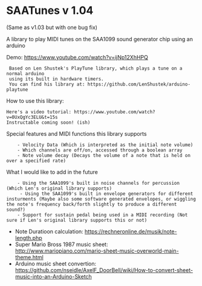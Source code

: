 # SAATunes v 1.04 
(Same as v1.03 but with one bug fix)
	 
A library to play MIDI tunes on the SAA1099 sound generator chip using an arduino
   
   Demo: https://www.youtube.com/watch?v=ijNp12XhHPQ
	 
	 Based on Len Shustek's PlayTune library, which plays a tune on a normal arduino
	 using its built in hardware timers.
	 You can find his library at: https://github.com/LenShustek/arduino-playtune
	 
   
How to use this library:
   
   	Here's a video tutorial: https://www.youtube.com/watch?v=0UxQgYc3ELU&t=15s
	Instructable coming soon! (ish)
   
Special features and MIDI functions this library supports
	 
	 	- Velocity Data (Which is interpreted as the initial note volume)
	 	- Which channels are off/on, accessed through a boolean array
	 	- Note volume decay (Decays the volume of a note that is held on over a specified rate)
	 
What I would like to add in the future
	 
	 	- Using the SAA1099's built in noise channels for percussion (Which Len's original library supports)
		 - Using the SAA1099's built in envelope generators for different insturments (Maybe also some software generated envelopes, or wiggling the note's frequency back/forth slightly to produce a different sound?)
	 	- Support for sustain pedal being used in a MIDI recording (Not sure if Len's original library supports this or not)
	 

- Note Duratioon calculation: https://rechneronline.de/musik/note-length.php
- Super Mario Bross 1987 music sheet: http://www.mariopiano.com/mario-sheet-music-overworld-main-theme.html
- Arduino music sheet convertion: https://github.com/nseidle/AxelF_DoorBell/wiki/How-to-convert-sheet-music-into-an-Arduino-Sketch
	 
